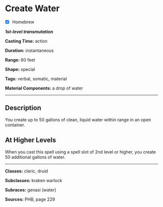 # Create Water

- [x] Homebrew

***1st-level transmutation***

**Casting Time:** action

**Duration:** instantaneous

**Range:** 60 feet

**Shape:** special

**Tags:** verbal, somatic, material

**Material Components:** a drop of water

---

## Description
You create up to 50 gallons of clean, liquid water within range in an open container.

## At Higher Levels
When you cast this spell using a spell slot of 2nd level or higher, you create 50 additional gallons of water.

---

**Classes:** cleric, druid

**Subclasses:** kraken warlock

**Subraces:** genasi (water)

**Sources:** PHB, page 229

<!-- QA Pass Needed -->
